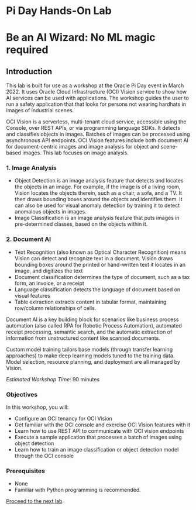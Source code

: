# Pi Day Hands-On Lab
# Be an AI Wizard: No ML magic required

## Introduction

This lab is built for use as a workshop at the Oracle Pi Day event in March 2022. It uses Oracle Cloud Infrastructure (OCI) Vision service to show how AI services can be used with applications. The workshop guides the user to run a safety application that that looks for persons not wearing hardhats in images of industrial scenes.

OCI Vision is a serverless, multi-tenant cloud service, accessible using the Console, over REST APIs, or via programming language SDKs. It detects and classifies objects in images. Batches of images can be processed using asynchronous API endpoints. OCI Vision features include both document AI for document-centric images and image analysis for object and scene-based images. This lab focuses on image analysis.

### 1. Image Analysis

* Object Detection is an image analysis feature that detects and locates the objects in an image. For example, if the image is of a living room, Vision locates the objects therein, such as a chair, a sofa, and a TV. It then draws bounding boxes around the objects and identifies them. It can also be used for visual anomaly detection by training it to detect anomalous objects in images.
* Image Classification is an image analysis feature that puts images in pre-determined classes, based on the objects within it.

### 2. Document AI

* Text Recognition (also known as Optical Character Recognition) means Vision can detect and recognize text in a document. Vision draws bounding boxes around the printed or hand-written text it locates in an image, and digitizes the text
* Document classification determines the type of document, such as a tax form, an invoice, or a receipt
* Language classification detects the language of document based on visual features
* Table extraction extracts content in tabular format, maintaining row/column relationships of cells.

Document AI is a key building block for scenarios like business process automation (also called RPA for Robotic Process Automation), automated receipt processing, semantic search, and the automatic extraction of information from unstructured content like scanned documents.

Custom model training tailors base models (through transfer learning approaches) to make deep learning models tuned to the training data. Model selection, resource planning, and deployment are all managed by Vision.

*Estimated Workshop Time*: 90 minutes

### Objectives

In this workshop, you will:

* Configure an OCI tenancy for OCI Vision
* Get familiar with the OCI console and exercise OCI Vision features with it
* Learn how to use REST API to communicate with OCI vision endpoints
* Execute a sample application that processes a batch of images using object detection
* Learn how to train an image classification or object detection model through the OCI console

### Prerequisites
  - None
  - Familiar with Python programming is recommended.

[Proceed to the next lab](./Lab-1-tenancy-access.md).
